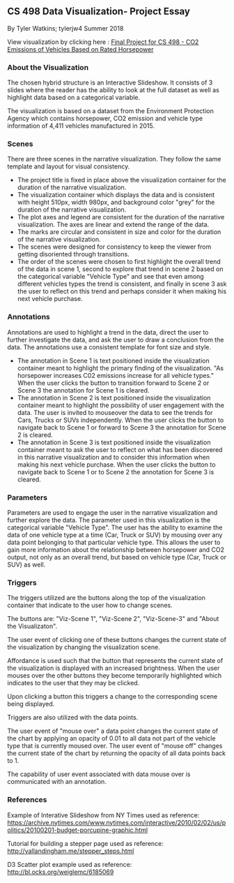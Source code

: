 ## CS 498 Data Visualization- Project Essay

By Tyler Watkins; tylerjw4
Summer 2018


View visualization by clicking here : [Final Project for CS 498 - CO2 Emissions of Vehicles Based on Rated Horsepower](https://tylerwatkins101.github.io/cs498-visualization-project/)


### About the Visualization

The chosen hybrid structure is an Interactive Slideshow. It consists of 3 slides where the reader has the ability to look at the full dataset as well as highlight data based on a categorical variable.

The visualization is based on a dataset from the Environment Protection Agency which contains horsepower, CO2 emission and vehicle type information of 4,411 vehicles manufactured in 2015.

### Scenes

There are three scenes in the narrative visualization. They follow the same template and layout for visual consistency. 
- The project title is fixed in place above the visualization container for the duration of the narrative visualization.
- The visualization container which displays the data and is consistent with height 510px, width 980px, and background color "grey" for the duration of the narrative visualization.
- The plot axes and legend are consistent for the duration of the narrative visualization. The axes are linear and extend the range of the data.
- The marks are circular and consistent in size and color for the duration of the narrative visualization.
- The scenes were designed for consistency to keep the viewer from getting disoriented through transitions.
- The order of the scenes were chosen to first highlight the overall trend of the data in scene 1, second to explore that trend in scene 2 based on the categorical variable "Vehicle Type" and see that even among different vehicles types the trend is consistent, and finally in scene 3 ask the user to reflect on this trend and perhaps consider it when making his next vehicle purchase.

### Annotations

Annotations are used to highlight a trend in the data, direct the user to further investigate the data, and ask the user to draw a conclusion from the data. The annotations use a consistent template for font size and style.
- The annotation in Scene 1 is text positioned inside the visualization container meant to highlight the primary finding of the visualization. "As horsepower increases C02 emissions increase for all vehicle types." When the user clicks the button to transition forward to Scene 2 or Scene 3 the annotation for Scene 1 is cleared.
- The annotation in Scene 2 is text positioned inside the visualization container meant to highlight the possibility of user engagement with the data. The user is invited to mouseover the data to see the trends for Cars, Trucks or SUVs independently. When the user clicks the button to navigate back to Scene 1 or forward to Scene 3 the annotation for Scene 2 is cleared.
- The annotation in Scene 3 is text positioned inside the visualization container meant to ask the user to reflect on what has been discovered in this narrative visualization and to consider this information when making his next vehicle purchase. When the user clicks the button to navigate back to Scene 1 or to Scene 2 the annotation for Scene 3 is cleared.

### Parameters

Parameters are used to engage the user in the narrative visualization and further explore the data. The parameter used in this visualization is the categorical variable "Vehicle Type". The user has the ability to examine the data of one vehicle type at a time (Car, Truck or SUV) by mousing over any data point belonging to that particular vehicle type. This allows the user to gain more information about the relationship between horsepower and CO2 output, not only as an overall trend, but based on vehicle type (Car, Truck or SUV) as well. 


### Triggers

The triggers utilized are the buttons along the top of the visualization container that indicate to the user how to change scenes. 

The buttons are: "Viz-Scene 1", "Viz-Scene 2", "Viz-Scene-3" and "About the Visualizaton".

The user event of clicking one of these buttons changes the current state of the visualization by changing the visualization scene.

Affordance is used such that the button that represents the current state of the visualization is displayed with an increased brightness. When the user mouses over the other buttons they become temporarily highlighted which indicates to the user that they may be clicked. 

Upon clicking a button this triggers a change to the corresponding scene being displayed.

Triggers are also utilized with the data points.

The user event of "mouse over" a data point changes the current state of the chart by applying an opacity of 0.01 to all data not part of the vehicle type that is currently moused over. The user event of "mouse off" changes the current state of the chart by returning the opacity of all data points back to 1.

The capability of user event associated with data mouse over is communicated with an annotation.


### References

Example of Interative Slideshow from NY Times used as reference:
https://archive.nytimes.com/www.nytimes.com/interactive/2010/02/02/us/politics/20100201-budget-porcupine-graphic.html

Tutorial for building a stepper page used as reference:
http://vallandingham.me/stepper_steps.html

D3 Scatter plot example used as reference:
http://bl.ocks.org/weiglemc/6185069



